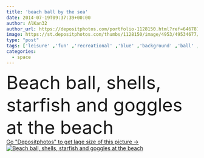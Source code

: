 ```yaml
---
title: 'beach ball by the sea'
date: 2014-07-19T09:37:39+00:00
author: AlKan32
author_url: https://depositphotos.com/portfolio-1128150.html?ref=64678756
image: https://st.depositphotos.com/thumbs/1128150/image/4953/49534677/api_thumb_450.jpg?forcejpeg=true
type: "post"
tags: ['leisure' ,'fun' ,'recreational' ,'blue' ,'background' ,'ball' ,'copy' ,'space' ,'sky' ,'bright' ,'season' ,'travel' ,'summer' ,'relaxation' ,'sunlight' ,'scene' ,'nature' ,'outdoor' ,'water' ,'sunny' ,'warm' ,'sea' ,'tropical' ,'star' ,'fish' ,'pair' ,'beach' ,'tourism' ,'recreation' ,'sand' ,'vacation' ,'resort' ,'goggles' ,'snorkel' ,'at' ,'seashell' ,'starfish' ,'shells' ,'summertime' ,'the' ,'and' ,'goggle' ,'by' ,'beachwear' ,'beach ball' ]
categories: 
  - space
---
```

<div aling="center">
            <font size="60"> Beach ball, shells, starfish and goggles at the beach</font>   
</div>
<div>
    <a href='https://st.depositphotos.com/thumbs/1128150/image/4953/49534677/api_thumb_450.jpg?forcejpeg=true?ref=64678756' target=_blank > Go "Depositphotos" to get lage size of this picture ->
        <img href='https://st.depositphotos.com/thumbs/1128150/image/4953/49534677/api_thumb_450.jpg?forcejpeg=true?ref=64678756' src='https://st.depositphotos.com/1128150/4953/i/950/depositphotos_49534677-stock-photo-beach-ball-by-the-sea.jpg?forcejpeg=true' alt='Beach ball, shells, starfish and goggles at the beach' >
    </a>
</div>

